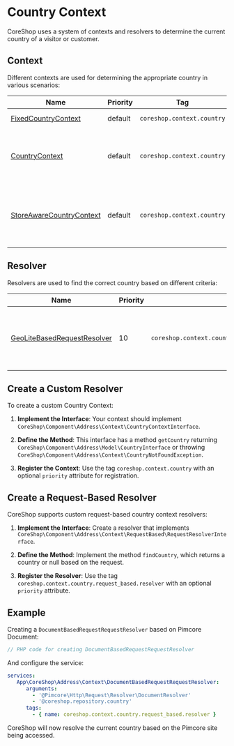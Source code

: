 # Country Context

CoreShop uses a system of contexts and resolvers to determine the current country of a visitor or customer.

## Context

Different contexts are used for determining the appropriate country in various scenarios:

| Name                                                                                                                                                  | Priority | Tag                        | Description                                                   |
|-------------------------------------------------------------------------------------------------------------------------------------------------------|----------|----------------------------|---------------------------------------------------------------|
| [FixedCountryContext](https://github.com/coreshop/CoreShop/blob/master/src/CoreShop/Component/Address/Context/FixedCountryContext.php)                | default  | `coreshop.context.country` | For testing purposes.                                         |
| [CountryContext](https://github.com/coreshop/CoreShop/blob/master/src/CoreShop/Component/Address/Context/RequestBased/CountryContext.php)             | default  | `coreshop.context.country` | Checks for a country within the country request resolver.     |
| [StoreAwareCountryContext](https://github.com/coreshop/CoreShop/blob/master/src/CoreShop/Component/Core/Context/Country/StoreAwareCountryContext.php) | default  | `coreshop.context.country` | Considers the current store context to determine the country. |

## Resolver

Resolvers are used to find the correct country based on different criteria:

| Name                                                                                                                                                                | Priority | Tag                                               | Description                                            |
|---------------------------------------------------------------------------------------------------------------------------------------------------------------------|----------|---------------------------------------------------|--------------------------------------------------------|
| [GeoLiteBasedRequestResolver](https://github.com/coreshop/CoreShop/blob/master/src/CoreShop/Component/Address/Context/RequestBased/GeoLiteBasedRequestResolver.php) | 10       | `coreshop.context.country.request_based.resolver` | Uses the Geo Lite Database to determine user location. |

## Create a Custom Resolver

To create a custom Country Context:

1. **Implement the Interface**: Your context should
   implement `CoreShop\Component\Address\Context\CountryContextInterface`.

2. **Define the Method**: This interface has a method `getCountry`
   returning `CoreShop\Component\Address\Model\CountryInterface` or
   throwing `CoreShop\Component\Address\Context\CountryNotFoundException`.

3. **Register the Context**: Use the tag `coreshop.context.country` with an optional `priority` attribute for
   registration.

## Create a Request-Based Resolver

CoreShop supports custom request-based country context resolvers:

1. **Implement the Interface**: Create a resolver that
   implements `CoreShop\Component\Address\Context\RequestBased\RequestResolverInterface`.

2. **Define the Method**: Implement the method `findCountry`, which returns a country or null based on the request.

3. **Register the Resolver**: Use the tag `coreshop.context.country.request_based.resolver` with an optional `priority`
   attribute.

## Example

Creating a `DocumentBasedRequestRequestResolver` based on Pimcore Document:

```php
// PHP code for creating DocumentBasedRequestRequestResolver
```

And configure the service:

```yaml
services:
   App\CoreShop\Address\Context\DocumentBasedRequestRequestResolver:
      arguments:
        - '@Pimcore\Http\Request\Resolver\DocumentResolver'
        - '@coreshop.repository.country'
      tags:
        - { name: coreshop.context.country.request_based.resolver }
```

CoreShop will now resolve the current country based on the Pimcore site being accessed.
